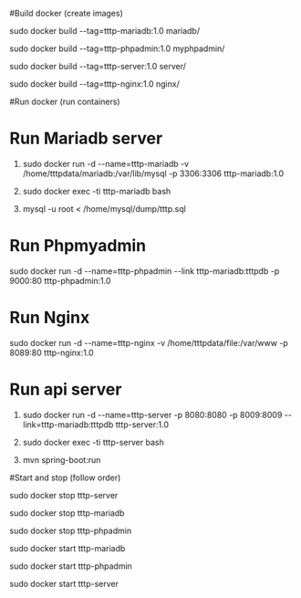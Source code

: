 #Build docker (create images)

sudo docker build --tag=tttp-mariadb:1.0 mariadb/

sudo docker build --tag=tttp-phpadmin:1.0 myphpadmin/

sudo docker build --tag=tttp-server:1.0 server/

sudo docker build --tag=tttp-nginx:1.0 nginx/

#Run docker (run containers)

# Run Mariadb server

1. sudo docker run -d --name=tttp-mariadb -v /home/tttpdata/mariadb:/var/lib/mysql -p 3306:3306 tttp-mariadb:1.0

2. sudo docker exec -ti tttp-mariadb bash

3. mysql -u root < /home/mysql/dump/tttp.sql

# Run Phpmyadmin

sudo docker run -d --name=tttp-phpadmin --link tttp-mariadb:tttpdb -p 9000:80 tttp-phpadmin:1.0

# Run Nginx

sudo docker run -d --name=tttp-nginx -v /home/tttpdata/file:/var/www -p 8089:80 tttp-nginx:1.0

# Run api server

1. sudo docker run -d --name=tttp-server -p 8080:8080 -p 8009:8009 --link=tttp-mariadb:tttpdb tttp-server:1.0

2. sudo docker exec -ti tttp-server bash

3. mvn spring-boot:run

#Start and stop (follow order)

sudo docker stop tttp-server

sudo docker stop tttp-mariadb

sudo docker stop tttp-phpadmin

sudo docker start tttp-mariadb

sudo docker start tttp-phpadmin

sudo docker start tttp-server